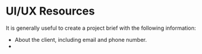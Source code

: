 # UI/UX Resources

It is generally useful to create a project brief with the following information:
- About the client, including email and phone number.
- 

